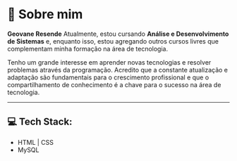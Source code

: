# 💫 Sobre mim

**Geovane Resende** Atualmente, estou cursando **Análise e Desenvolvimento de Sistemas** e, enquanto isso, estou agregando outros cursos livres que complementam minha formação na área de tecnologia.

Tenho um grande interesse em aprender novas tecnologias e resolver problemas através da programação. Acredito que a constante atualização e adaptação são fundamentais para o crescimento profissional e que o compartilhamento de conhecimento é a chave para o sucesso na área de tecnologia.

---

## 💻 Tech Stack:
- HTML | CSS
- MySQL
